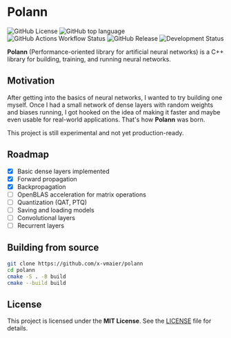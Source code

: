 # Polann

![GitHub License](https://img.shields.io/github/license/x-vmaier/polann?style=flat-square)
![GitHub top language](https://img.shields.io/github/languages/top/x-vmaier/polann?style=flat-square)
![GitHub Actions Workflow Status](https://img.shields.io/github/actions/workflow/status/x-vmaier/polann/:workflow?style=flat-square)
![GitHub Release](https://img.shields.io/github/v/release/x-vmaier/polann?include_prereleases&style=flat-square)
![Development Status](https://img.shields.io/badge/status-alpha-red?style=flat-square)

**Polann** (Performance-oriented library for artificial neural networks) is a C++ library for building, training, and running neural networks.

## Motivation

After getting into the basics of neural networks, I wanted to try building one myself. Once I had a small network of dense layers with random weights and biases running, I got hooked on the idea of making it faster and maybe even usable for real-world applications. That's how **Polann** was born.

This project is still experimental and not yet production-ready.

## Roadmap

- [x] Basic dense layers implemented
- [x] Forward propagation
- [x] Backpropagation
- [ ] OpenBLAS acceleration for matrix operations
- [ ] Quantization (QAT, PTQ)
- [ ] Saving and loading models
- [ ] Convolutional layers
- [ ] Recurrent layers

## Building from source

```bash
git clone https://github.com/x-vmaier/polann
cd polann
cmake -S . -B build
cmake --build build
```

## License

This project is licensed under the **MIT License**. See the [LICENSE](LICENSE) file for details.
